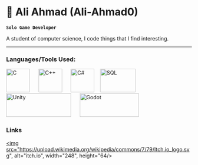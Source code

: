 # 🌟 Ali Ahmad (Ali-Ahmad0)
**`Solo Game Developer`**

A student of computer science, I code things that I find interesting.

___

### Languages/Tools Used:
<a href="https://en.wikipedia.org/wiki/C_(programming_language)"><img src="https://upload.wikimedia.org/wikipedia/commons/1/18/C_Programming_Language.svg" alt="C" width="64" height="64"/></a>&nbsp;&nbsp;&nbsp;&nbsp;&nbsp;
<a href="https://en.wikipedia.org/wiki/C%2B%2B"><img src="https://upload.wikimedia.org/wikipedia/commons/thumb/1/18/ISO_C%2B%2B_Logo.svg/180px-ISO_C%2B%2B_Logo.svg.png" alt="C++" width="64" height="64"/></a>&nbsp;&nbsp;&nbsp;&nbsp;&nbsp;
<a href="https://en.wikipedia.org/wiki/C_Sharp_(programming_language)"><img src="https://upload.wikimedia.org/wikipedia/commons/thumb/d/d2/C_Sharp_Logo_2023.svg/195px-C_Sharp_Logo_2023.svg.png" alt="C#" width="64" height="64"/></a>&nbsp;&nbsp;&nbsp;
<a href="https://en.wikipedia.org/wiki/SQL"><img src="https://upload.wikimedia.org/wikipedia/en/thumb/d/dd/MySQL_logo.svg/1280px-MySQL_logo.svg.png" alt="SQL" width="96" height="64"/></a>&nbsp;&nbsp;&nbsp;&nbsp;&nbsp;&nbsp;
<a href="https://en.wikipedia.org/wiki/Unity_(game_engine)"><img src="https://upload.wikimedia.org/wikipedia/commons/thumb/c/c4/Unity_2021.svg/1920px-Unity_2021.svg.png" alt="Unity" width="176" height="64"/></a>&nbsp;&nbsp;&nbsp;&nbsp;&nbsp;
<a href="https://godotengine.org/"><img src="https://upload.wikimedia.org/wikipedia/commons/5/5a/Godot_logo.svg" alt="Godot" width="160" height="64"/></a>

### Links
<a href="https://blaze-glitch.itch.io/"><img src="https://upload.wikimedia.org/wikipedia/commons/7/79/Itch.io_logo.svg", alt="itch.io", width="248", height="64/></a>
